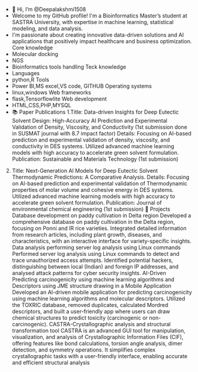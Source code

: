 - 👋 Hi, I’m @Deepalakshmi1508
- Welcome to my GitHub profile! I'm a Bioinformatics Master’s student at SASTRA University, with expertise in machine learning, statistical modeling, and data analysis.
- I'm passionate about creating innovative data-driven solutions and AI applications that positively impact healthcare and business optimization.
  Core knowledge
- Molecular docking
- NGS
- Bioinformatics tools handling
  Teck knowledge
- Languages
- python,R
  Tools
- Power BI,MS excel,VS code, GITHUB
  Operating systems
- linux,windows
 Web frameworks
- flask,Tensorflowlite
 Web development
- HTML,CSS,PHP,MYSQL
- 📚 Paper Publications
 1.Title: Data-driven Insights for Deep Eutectic Solvent Design: High-Accuracy AI Prediction and Experimental Validation of Density, Viscosity, and Conductivity (1st submission done in SUSMAT journal with 8.7 impact factor)
Details: Focusing on AI-based prediction and experimental validation of density, viscosity, and conductivity in DES systems. Utilized advanced machine learning models with high accuracy to accelerate green solvent formulation.
Publication: Sustainable and Materials Technology (1st submission)
2. Title: Next-Generation AI Models for Deep Eutectic Solvent Thermodynamic Predictions: A Comparative
Analysis.
Details: Focusing on AI-based prediction and experimental validation of Thermodynamic properties of molar volume
and cohesive energy in DES systems. Utilized advanced machine learning models with high accuracy to accelerate green
solvent formulation.
Publication: Journal of environmental chemical engineering (1st submission)
🎯 Projects
Database development on paddy cultivation in Delta region
Developed a comprehensive database on paddy cultivation in the Delta region, focusing on Ponni and IR rice varieties. Integrated detailed information from research articles, including plant growth, diseases, and characteristics, with an interactive interface for variety-specific insights.
Data analysis performing server log analysis using Linux commands
Performed server log analysis using Linux commands to detect and trace unauthorized access attempts. Identified potential hackers, distinguishing between local (Indian) and foreign IP addresses, and analysed attack patterns for cyber security insights.
AI-Driven Predicting carcinogenicity using machine learning algorithms and Descriptors using JME structure drawing in a Mobile Application
Developed an AI-driven mobile application for predicting carcinogenicity using machine learning algorithms and molecular descriptors. Utilized the TOXRIC database, removed duplicates, calculated Mordred descriptors, and built a user-friendly app where users can draw chemical structures to predict toxicity (carcinogenic or non-carcinogenic).
CASTRA-Crystallographic analysis and structural transformation tool
CASTRA is an advanced GUI tool for manipulation, visualization, and analysis of Crystallographic Information Files (CIF), offering features like bond calculations, torsion angle analysis, dimer detection, and symmetry operations. It simplifies complex crystallographic tasks with a user-friendly interface, enabling accurate and efficient structural analysis

<!---
Deepalakshmi1508/Deepalakshmi1508 is a ✨ special ✨ repository because its `README.md` (this file) appears on your GitHub profile.
You can click the Preview link to take a look at your changes.
--->
